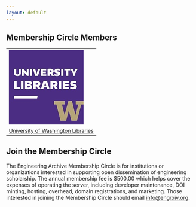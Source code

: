 ```yaml
---
layout: default
---
```

## Membership Circle Members
<table>
<tr>
<td><img alt="University of Washington Libraries logo." src="/membership-circle/MC_member_logos/UWashington.jpg" /></td>
</tr>
<tr>
<td><a href="https://www.lib.washington.edu/">University of Washington Libraries</a></td>
</tr>
</table>



## Join the Membership Circle
The Engineering Archive Membership Circle is for institutions or organizations interested in supporting open dissemination of engineering scholarship. The annual membership fee is $500.00 which helps cover the expenses of operating the server, including developer maintenance, DOI minting, hosting, overhead, domain registrations, and marketing. Those interested in joining the Membership Circle should email [info@engrxiv.org](mailto:info@engrxiv.org).